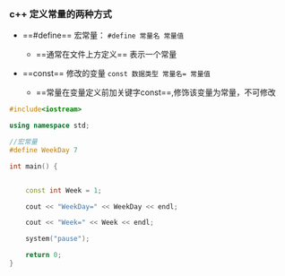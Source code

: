 <!--
 * @Author: 15868707168@163.com 15868707168@163.com
 * @Date: 2023-03-16 17:09:39
 * @LastEditors: 15868707168@163.com 15868707168@163.com
 * @LastEditTime: 2023-03-16 17:46:21
 * @FilePath: \CplusplusLesson\1.3_常量.md
 * @Description: 这是默认设置,请设置`customMade`, 打开koroFileHeader查看配置 进行设置: https://github.com/OBKoro1/koro1FileHeader/wiki/%E9%85%8D%E7%BD%AE
-->
### c++ 定义常量的两种方式

+  ==#define== 宏常量： `#define 常量名 常量值`
    + ==通常在文件上方定义== 表示一个常量

+ ==const== 修改的变量 `const 数据类型 常量名= 常量值`
    + ==常量在变量定义前加关键字const==,修饰该变量为常量，不可修改

``` C++
#include<iostream>

using namespace std;

//宏常量
#define WeekDay 7

int main() {


	const int Week = 1;

	cout << "WeekDay=" << WeekDay << endl;

	cout << "Week=" << Week << endl;

	system("pause");

	return 0;
}

```